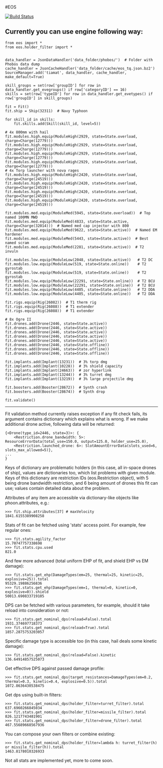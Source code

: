 #EOS

[![Build Status](https://travis-ci.org/pyfa-org/eos.svg?branch=master)](https://travis-ci.org/pyfa-org/eos)

Currently you can use engine following way:
-------------------------------------------------------------------------------

    from eos import *
    from eos.holder_filter import *


    data_handler = JsonDataHandler('data_folder/phobos/')  # Folder with Phobos data dump
    cache_handler = JsonCacheHandler('data_folder/cache/eos_tq.json.bz2')
    SourceManager.add('tiamat', data_handler, cache_handler, make_default=True)

    skill_groups = set(row['groupID'] for row in data_handler.get_evegroups() if row['categoryID'] == 16)
    skills = set(row['typeID'] for row in data_handler.get_evetypes() if row['groupID'] in skill_groups)

    fit = Fit()
    fit.ship = Ship(32311)  # Navy Typhoon

    for skill_id in skills:
        fit.skills.add(Skill(skill_id, level=5))

    # 4x 800mm with hail
    fit.modules.high.equip(ModuleHigh(2929, state=State.overload, charge=Charge(12779)))
    fit.modules.high.equip(ModuleHigh(2929, state=State.overload, charge=Charge(12779)))
    fit.modules.high.equip(ModuleHigh(2929, state=State.overload, charge=Charge(12779)))
    fit.modules.high.equip(ModuleHigh(2929, state=State.overload, charge=Charge(12779)))
    # 4x Torp launcher with nova rages
    fit.modules.high.equip(ModuleHigh(2420, state=State.overload, charge=Charge(24519)))
    fit.modules.high.equip(ModuleHigh(2420, state=State.overload, charge=Charge(24519)))
    fit.modules.high.equip(ModuleHigh(2420, state=State.overload, charge=Charge(24519)))
    fit.modules.high.equip(ModuleHigh(2420, state=State.overload, charge=Charge(24519)))

    fit.modules.med.equip(ModuleMed(5945, state=State.overload))  # Top named 100MN MWD
    fit.modules.med.equip(ModuleMed(4833, state=State.active, charge=Charge(32014)))  # Named med cap injector with 800
    fit.modules.med.equip(ModuleMed(9622, state=State.active))  # Named EM hardener
    fit.modules.med.equip(ModuleMed(5443, state=State.active))  # Best named scram
    fit.modules.med.equip(ModuleMed(2281, state=State.active))  # T2 invuln

    fit.modules.low.equip(ModuleLow(2048, state=State.active))   # T2 DC
    fit.modules.low.equip(ModuleLow(519, state=State.online))    # T2 gyrostab
    fit.modules.low.equip(ModuleLow(519, state=State.online))    # T2 gyrostab
    fit.modules.low.equip(ModuleLow(22291, state=State.online))  # T2 BCU
    fit.modules.low.equip(ModuleLow(22291, state=State.online))  # T2 BCU
    fit.modules.low.equip(ModuleLow(4405, state=State.online))   # T2 DDA
    fit.modules.low.equip(ModuleLow(4405, state=State.online))   # T2 DDA

    fit.rigs.equip(Rig(26082))  # T1 therm rig
    fit.rigs.equip(Rig(26088))  # T1 extender
    fit.rigs.equip(Rig(26088))  # T1 extender

    # 8x Ogre II
    fit.drones.add(Drone(2446, state=State.active))
    fit.drones.add(Drone(2446, state=State.active))
    fit.drones.add(Drone(2446, state=State.active))
    fit.drones.add(Drone(2446, state=State.active))
    fit.drones.add(Drone(2446, state=State.active))
    fit.drones.add(Drone(2446, state=State.offline))
    fit.drones.add(Drone(2446, state=State.offline))
    fit.drones.add(Drone(2446, state=State.offline))

    fit.implants.add(Implant(13231))  # 3% torp dmg
    fit.implants.add(Implant(10228))  # 3% shield capacity
    fit.implants.add(Implant(24663))  # zor hyperlink
    fit.implants.add(Implant(13244))  # 3% turret dmg
    fit.implants.add(Implant(13219))  # 3% large projectile dmg

    fit.boosters.add(Booster(28672))  # Synth crash
    fit.boosters.add(Booster(28674))  # Synth drop

    fit.validate()

-------------------------------------------------------------------------------

Fit validation method currently raises exception if any fit check fails, its argument contains dictionary which explains what is wrong. If we make additional drone active, following data will be returned:

    {<Drone(type_id=2446, state=3)>: {
        <Restriction.drone_bandwidth: 5>: ResourceErrorData(total_use=150.0, output=125.0, holder_use=25.0),
        <Restriction.launched_drone: 6>: SlotAmountErrorData(slots_used=6, slots_max_allowed=5)},
    ...
    }

Keys of dictionary are problematic holders (in this case, all in-space drones of ship), values are dictionaries too, which list problems with given module. Keys of this dictionary are restriction IDs (eos.Restriction object), with 5 being drone bandwidth restriction, and 6 being amount of drones this fit can use; values contain detailed data about the problem.

Attributes of any item are accessible via dictionary-like objects like phoon.attributes, e.g.:

    >>> fit.ship.attributes[37] # maxVelocity
    1841.6155389908258

Stats of fit can be fetched using 'stats' access point. For example, few regular ones:

    >>> fit.stats.agility_factor
    15.70747757338698
    >>> fit.stats.cpu.used
    821.0

And few more advanced (total uniform EHP of fit, and shield EHP vs EM damage):

    >>> fit.stats.get_ehp(DamageTypes(em=25, thermal=25, kinetic=25, explosive=25)).total
    95329.19886256836
    >>> fit.stats.get_ehp(DamageTypes(em=1, thermal=0, kinetic=0, explosive=0)).shield
    50013.690833719105

DPS can be fetched with various parameters, for example, should it take reload into consideration or not:

    >>> fit.stats.get_nominal_dps(reload=False).total
    1931.374697718373
    >>> fit.stats.get_nominal_dps(reload=True).total
    1857.2875753203057

Specific damage type is accessible too (in this case, hail deals some kinetic damage):

    >>> fit.stats.get_nominal_dps(reload=False).kinetic
    136.64914857525073

Get effective DPS against passed damage profile:

    >>> fit.stats.get_nominal_dps(target_resistances=DamageTypes(em=0.2, thermal=0.3, kinetic=0.4, explosive=0.5)).total
    1072.8636430538475

Get dps using built-in filters:

    >>> fit.stats.get_nominal_dps(holder_filter=turret_filter).total
    637.6960266845034
    >>> fit.stats.get_nominal_dps(holder_filter=missile_filter).total
    826.1217743481901
    >>> fit.stats.get_nominal_dps(holder_filter=drone_filter).total
    467.55689668567936

You can compose your own filters or combine existing:

    >>> fit.stats.get_nominal_dps(holder_filter=lambda h: turret_filter(h) or missile_filter(h)).total
    1463.8178010326933

Not all stats are implemented yet, more to come soon.
